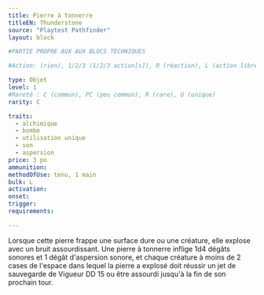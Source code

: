 ```yaml
---
title: Pierre à tonnerre
titleEN: Thunderstone
source: "Playtest Pathfinder"
layout: block

#PARTIE PROPRE AUX AUX BLOCS TECHNIQUES

#Action: (rien), 1/2/3 (1/2/3 action[s]), R (réaction), L (action libre)

type: Objet
level: 1
#Rareté : C (commun), PC (peu commun), R (rare), U (unique)
rarity: C

traits:
  - alchimique
  - bombe
  - utilisation unique
  - son
  - aspersion
price: 3 po
ammunition:
methodOfUse: tenu, 1 main
bulk: L
activation: 
onset: 
trigger:
requirements:

---
```


Lorsque cette pierre frappe une surface dure ou une créature, elle explose avec un bruit assourdissant. Une pierre à tonnerre inflige 1d4 dégâts sonores et 1 dégât d'aspersion sonore, et chaque créature à moins de 2 cases de l'espace dans lequel la pierre a explosé doit réussir un jet de sauvegarde de Vigueur DD 15 ou être assourdi jusqu'à la fin de son prochain tour.